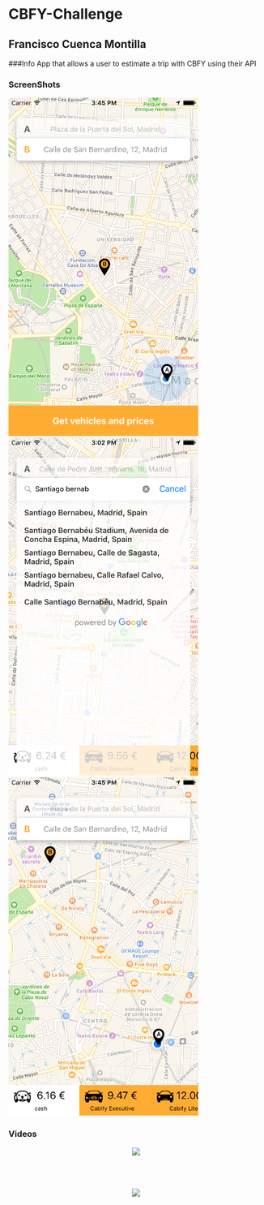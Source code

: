 # CBFY-Challenge

## Francisco Cuenca Montilla

###Info
App that allows a user to estimate a trip with CBFY using their API

### ScreenShots
<p>
  <img src="https://github.com/pillayo/CBFY-Challenge/blob/master/Cabify%20Challenge/Images/cap1.png" width="375"/>
  <img src="https://github.com/pillayo/CBFY-Challenge/blob/master/Cabify%20Challenge/Images/cap2.png" width="375"/>
  <img src="https://github.com/pillayo/CBFY-Challenge/blob/master/Cabify%20Challenge/Images/cap3.png" width="375"/>
</p>

### Videos
<p align="center">
  <img src="https://github.com/pillayo/CBFY-Challenge/blob/master/Cabify%20Challenge/Images/cbfy-challenge-1.gif" width="450"/>  
</p><br/><br/>
<p align="center">
<img src="https://github.com/pillayo/CBFY-Challenge/blob/master/Cabify%20Challenge/Images/cbfy-challenge-2.gif" width="450"/>
</p>
